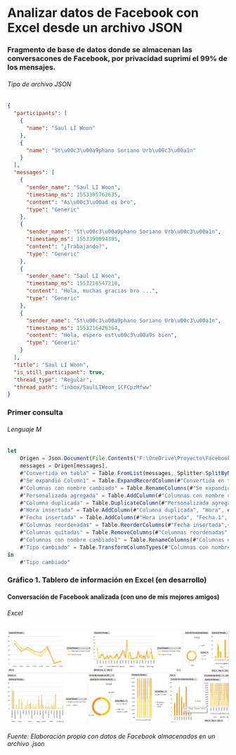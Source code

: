 # Analizar datos de Facebook con Excel desde un archivo JSON

### Fragmento de base de datos donde se almacenan las conversacones de Facebook, por privacidad suprimí el 99% de los mensajes.
###### Tipo de archivo JSON
```json
{
  "participants": [
    {
      "name": "Saul LI Woon"
    },
    {
      "name": "St\u00c3\u00a9phano Soriano Urb\u00c3\u00a1n"
    }
  ],
  "messages": [
    {
      "sender_name": "Saul LI Woon",
      "timestamp_ms": 1553395762635,
      "content": "As\u00c3\u00ad es bro",
      "type": "Generic"
    },
    {
      "sender_name": "St\u00c3\u00a9phano Soriano Urb\u00c3\u00a1n",
      "timestamp_ms": 1553390894395,
      "content": "¿Trabajando?",
      "type": "Generic"
    },
    {
      "sender_name": "Saul LI Woon",
      "timestamp_ms": 1553216547218,
      "content": "Hola, muchas gracias bro ...",
      "type": "Generic"
    },
    {
      "sender_name": "St\u00c3\u00a9phano Soriano Urb\u00c3\u00a1n",
      "timestamp_ms": 1553216420364,
      "content": "Hola, espero est\u00c3\u00a9s bien",
      "type": "Generic"
    }
  ],
  "title": "Saul LI Woon",
  "is_still_participant": true,
  "thread_type": "Regular",
  "thread_path": "inbox/SaulLIWoon_1CFCpzMfww"
}
```
### Primer consulta 
###### Lenguaje M
```javascript
let
    Origen = Json.Document(File.Contents("F:\OneDrive\Proyecto\FacebookProject\Query\LectureJSON\message_1.json")),
    messages = Origen[messages],
    #"Convertida en tabla" = Table.FromList(messages, Splitter.SplitByNothing(), null, null, ExtraValues.Error),
    #"Se expandió Column1" = Table.ExpandRecordColumn(#"Convertida en tabla", "Column1", {"sender_name", "timestamp_ms", "content"}, {"Column1.sender_name", "Column1.timestamp_ms", "Column1.content"}),
    #"Columnas con nombre cambiado" = Table.RenameColumns(#"Se expandió Column1",{{"Column1.sender_name", "Emisor/Receptor"}, {"Column1.timestamp_ms", "Fecha"}, {"Column1.content", "Mensaje"}}),
    #"Personalizada agregada" = Table.AddColumn(#"Columnas con nombre cambiado", "Tiempo", each #datetime(1970, 1, 1, 0, 0, 0 ) + #duration(0, -6, 0, [Fecha]/1000)),
    #"Columna duplicada" = Table.DuplicateColumn(#"Personalizada agregada", "Tiempo", "Tiempo - Copia"),
    #"Hora insertada" = Table.AddColumn(#"Columna duplicada", "Hora", each DateTime.Time([#"Tiempo - Copia"]), type time),
    #"Fecha insertada" = Table.AddColumn(#"Hora insertada", "Fecha.1", each DateTime.Date([#"Tiempo - Copia"]), type date),
    #"Columnas reordenadas" = Table.ReorderColumns(#"Fecha insertada",{"Emisor/Receptor", "Fecha", "Mensaje", "Tiempo", "Tiempo - Copia", "Fecha.1", "Hora"}),
    #"Columnas quitadas" = Table.RemoveColumns(#"Columnas reordenadas",{"Fecha", "Tiempo", "Tiempo - Copia"}),
    #"Columnas con nombre cambiado1" = Table.RenameColumns(#"Columnas quitadas",{{"Fecha.1", "Fecha"}}),
    #"Tipo cambiado" = Table.TransformColumnTypes(#"Columnas con nombre cambiado1",{{"Fecha", Int64.Type}})
in
    #"Tipo cambiado"
```


### Gráfico 1. Tablero de información en Excel (en desarrollo)
#### Conversación de Facebook analizada (con uno de mis mejores amigos)
###### Excel 
<img src="https://github.com/StefanoSoriano/Analizar-datos-de-Facebook-con-Excel-en-lenguaje-M/blob/master/Facebook%20conversations.png?raw=true"/>

###### Fuente: Elaboración propia con datos de Facebook almacenados en un archivo .json

